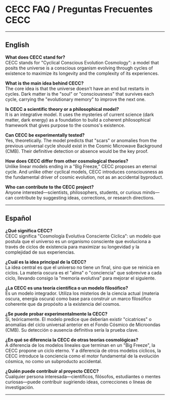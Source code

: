 # CECC FAQ / Preguntas Frecuentes CECC

---

## English

**What does CECC stand for?**  
CECC stands for "Cyclical Conscious Evolution Cosmology": a model that posits the universe is a conscious organism evolving through cycles of existence to maximize its longevity and the complexity of its experiences.

**What is the main idea behind CECC?**  
The core idea is that the universe doesn't have an end but restarts in cycles. Dark matter is the "soul" or "consciousness" that survives each cycle, carrying the "evolutionary memory" to improve the next one.

**Is CECC a scientific theory or a philosophical model?**  
It is an integrative model. It uses the mysteries of current science (dark matter, dark energy) as a foundation to build a coherent philosophical framework that gives purpose to the cosmos's existence.

**Can CECC be experimentally tested?**  
Yes, theoretically. The model predicts that "scars" or anomalies from the previous universal cycle should exist in the Cosmic Microwave Background (CMB). Their definitive detection or absence would be the key proof.

**How does CECC differ from other cosmological theories?**  
Unlike linear models ending in a "Big Freeze," CECC proposes an eternal cycle. And unlike other cyclical models, CECC introduces consciousness as the fundamental driver of cosmic evolution, not as an accidental byproduct.

**Who can contribute to the CECC project?**  
Anyone interested—scientists, philosophers, students, or curious minds—can contribute by suggesting ideas, corrections, or research directions.

---

## Español

**¿Qué significa CECC?**  
CECC significa "Cosmología Evolutiva Consciente Cíclica": un modelo que postula que el universo es un organismo consciente que evoluciona a través de ciclos de existencia para maximizar su longevidad y la complejidad de sus experiencias.

**¿Cuál es la idea principal de la CECC?**  
La idea central es que el universo no tiene un final, sino que se reinicia en ciclos. La materia oscura es el "alma" o "conciencia" que sobrevive a cada ciclo, llevando consigo la "memoria evolutiva" para mejorar el siguiente.

**¿La CECC es una teoría científica o un modelo filosófico?**  
Es un modelo integrador. Utiliza los misterios de la ciencia actual (materia oscura, energía oscura) como base para construir un marco filosófico coherente que da propósito a la existencia del cosmos.

**¿Se puede probar experimentalmente la CECC?**  
Sí, teóricamente. El modelo predice que deberían existir "cicatrices" o anomalías del ciclo universal anterior en el Fondo Cósmico de Microondas (CMB). Su detección o ausencia definitiva sería la prueba clave.

**¿En qué se diferencia la CECC de otras teorías cosmológicas?**  
A diferencia de los modelos lineales que terminan en un "Big Freeze", la CECC propone un ciclo eterno. Y a diferencia de otros modelos cíclicos, la CECC introduce la conciencia como el motor fundamental de la evolución cósmica, no como un subproducto accidental.

**¿Quién puede contribuir al proyecto CECC?**  
Cualquier persona interesada—científicos, filósofos, estudiantes o mentes curiosas—puede contribuir sugiriendo ideas, correcciones o líneas de investigación.

---
